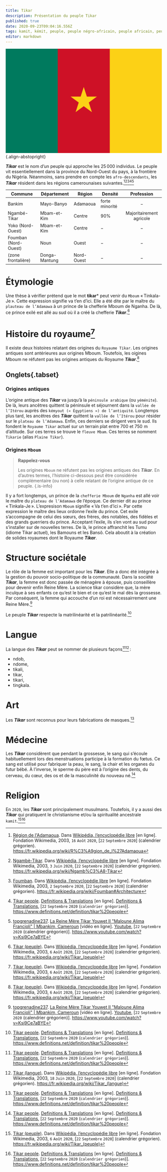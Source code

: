 ```yaml
---
title: Tikar
description: Présentation du peuple Tikar
published: true
date: 2020-09-23T09:04:16.556Z
tags: kamit, kémit, peuple, peuple négro-africain, peuple africain, peuple noir, peuple kamit, peuple kémit, tikar, peuple tikar
editor: markdown
---
```


![flag-of-cameroon_public-domain.svg](/images/flag/cameroon/flag-of-cameroon_public-domain.svg){.align-abstopright}

***Tikar*** est le nom d’un peuple qui approche les 25 000 individus.
Le peuple vit essentiellement dans la province du Nord-Ouest du pays, à la frontière du Nigéria. Néanmoins, sans prendre en compte les `afro-descendants`, les ***Tikar*** résident dans les régions camerounaises suivantes.[^4][^5][^6][^1][^2]

| Commune              | Département   | Région     | Densité                | Profession               |
|----------------------|---------------|------------|------------------------|:------------------------:|
| Bankim               | Mayo-Banyo    | Adamaoua   | forte minorité         | −                        |
| Ngambé-Tikar         | Mbam-et-Kim   | Centre     | 90%                    | Majoritairement agricole |
| Yoko (Nord-Ouest)    | Mbam-et-Kim   | Centre     | −                      | −                        |
| Foumban (Nord-Ouest) | Noun          | Ouest      | −                      | −                        |
| (zone frontalière)   | Donga-Mantung | Nord-Ouest | −                      | −                        |

# Étymologie

Une thèse à vérifier prétend que le mot **tikar*** peut venir du `Mboum` « Tinkala-Je ». Cette expression signifie va t’en d’ici. Elle a été dite par le maître du `plauteau de l’Adamawa` à un prince de la chefferie Mboum de Nganha. De là, ce prince exilé est allé au sud où il a créé la chefferie ***Tikar***.[^7]

# Histoire du royaume[^7]

Il existe deux histoires relatant des origines du `Royaume Tikar`.
Les origines antiques sont antérieures aux origines Mboum. Toutefois, les oigines Mboum ne réfutent pas les origines antiques du Royaume ***Tikar***.[^7]

## Onglets{.tabset}

### Origines antiques

L’origine antique des ***Tikar*** va jusqu’à la `péninsule arabique` (ou `yéménite`). De là, leurs ancêtres quittent la péninsule et séjournent dans la `vallée de l’Itérou` auprès des `kémyout (« Égyptiens ») de l’antiquité`. Longtemps plus tard, les ancêtres des ***Tikar*** quittent la `vallée de l’Itérou` pour résider sur le `plateau de l’Adamawa`. Enfin, ces derniers se dirigent vers le sud. Ils fondent le `Royaume Tikar` actuel sur un terrain plat entre 700 et 750  m d’altitude. Sur ces terres se trouve le `fleuve Mbam`. Ces terres se nomment `Tikarie` (alias `Plaine Tikar`).

### Origines `Mboum`

> **Rappelez-vous**
>
> Les origines `Mboum` ne réfutent pas les origines antiques des ***Tikar***.
> En d’autres termes, l’histoire ci-dessous peut être considérée complémentaire (ou non) à celle relatant de l’origine antique de ce peuple.
{.is-info}


Il y a fort longtemps, un prince de la `chefferie Mboum` de `Nganha` est allé voir le maître du `plateau de l’Adamawa` de l’époque. Ce dernier dit au prince « Tinkala-Je ». L’expresison `Mboum` signifie « Va t’en d’ici ». Par cette expression le maître des lieux ordonne l’exile du prince. Cet exile s’accompagne de celui des sœurs, des frères, des notables, des fidèles et des grands guerriers du prince.
Acceptant l’exile, ils s’en vont au sud pour s’installer sur de nouvelles terres. De là, le prince affranchit les Tumu (idiome Tikar actuel), les Bamouns et les Bansô. Cela aboutit à la création de solides royaumes dont le Royaume ***Tikar***.

# Structure sociétale

Le rôle de la femme est important pour les ***Tikar***. Elle a donc été intégrée à la gestion du pouvoir socio-politique de la communauté. Dans la société ***Tikar***, la femme est donc passée de ménagère à épouse, puis conseillère pour devenir enfin Reine Mère.
La science tikar considère que, la mère inculque à ses enfants ce qu’est le bien et ce qu’est le mal dès la grossesse. Par conséquent, la femme qui accouche d’un roi est nécessairrement une Reine Mère.[^2]

Le peuple ***Tikar*** respecte la matrilinéarité et la patrilinéarité.[^1]

# Langue

La langue des ***Tikar*** peut se nommer de plusieurs façons[^1][^3] :

- ndob,
- ndome,
- tikali,
- tikar,
- tikari,
- tingkala.

# Art

Les ***Tikar*** sont reconnus pour leurs fabrications de masques.[^1]

# Médecine

Les ***Tikar*** considèrent que pendant la grossesse, le sang qui s’écoule habituellement lors des menstruations participe à la formation du fœtus. Ce sang est utilisé pour fabriquer la peau, le sang, la chair et les organes du futur bébé. À l’inverse, le sperme du père est à l’origine des dents, du cerveau, du cœur, des os et de la masculinité du nouveau né.[^1]

# Religion

En `2020`, les ***Tikar*** sont principalement musulmans. Toutefois, il y a aussi des ***Tikar*** qui pratiquent le christianisme et/ou la spiritualité ancestrale `kamit`.[^7][^1]

[^1]: [Tikar people](https://www.definitions.net/definition/tikar%20people). [Definitions & Translations](https://www.definitions.net) [en ligne]. [Definitions & Translations](https://www.definitions.net), [`22` `Septembre` `2020` (`calendrier grégorien`)]. https://www.definitions.net/definition/tikar%20people

[^2]: [topgrenadine237](https://www.youtube.com/channel/UC5lTM5y-Ed5e30PfbX4seEQ). [La Reine Mère Tikar Youwet II "Maloune Alima Francioli" | Mbankim, Cameroun](https://www.youtube.com/watch?v=Ksj9Ce7aBYE) [vidéo en ligne]. [Youtube](https://www.youtube.com), [`22` `Septembre` `2020` (calendrier grégorien)]. https://www.youtube.com/watch?v=Ksj9Ce7aBYE

[^3]: [Tikar (langue)](https://fr.wikipedia.org/wiki/Tikar_(langue)). Dans [Wikipédia, l’encyclopédie libre](https://fr.wikipedia.org) [en ligne]. Fondation Wikimedia, 2003, `18` `Juin` `2020`, [`22` `Septembre` `2020`]  (calendrier grégorien). https://fr.wikipedia.org/wiki/Tikar_(langue)

[^4]: [Région de l'Adamaoua](https://fr.wikipedia.org/wiki/R%C3%A9gion_de_l%27Adamaoua). Dans [Wikipédia, l’encyclopédie libre](https://fr.wikipedia.org) [en ligne]. Fondation Wikimedia, 2003, `16` `Août` `2020`, [`22` `Septembre` `2020`]  (calendrier grégorien). https://fr.wikipedia.org/wiki/R%C3%A9gion_de_l%27Adamaoua

[^5]: [Ngambè-Tikar](https://fr.wikipedia.org/wiki/Ngamb%C3%A8-Tikar). Dans [Wikipédia, l’encyclopédie libre](https://fr.wikipedia.org) [en ligne]. Fondation Wikimedia, 2003, `3` `Juin` `2020`, [`22` `Septembre` `2020`]  (calendrier grégorien). https://fr.wikipedia.org/wiki/Ngamb%C3%A8-Tikar

[^6]: [Foumban](https://fr.wikipedia.org/wiki/Foumban#Architecture). Dans [Wikipédia, l’encyclopédie libre](https://fr.wikipedia.org) [en ligne]. Fondation Wikimedia, 2003, `2` `Septembre` `2020`, [`22` `Septembre` `2020`]  (calendrier grégorien). https://fr.wikipedia.org/wiki/Foumban#Architecture

[^7]: [Tikar (peuple)](https://fr.wikipedia.org/wiki/Tikar_(peuple)). Dans [Wikipédia, l’encyclopédie libre](https://fr.wikipedia.org) [en ligne]. Fondation Wikimedia, 2003, `6` `Août` `2020`, [`22` `Septembre` `2020`]  (calendrier grégorien). https://fr.wikipedia.org/wiki/Tikar_(peuple)